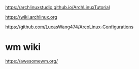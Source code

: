 https://archlinuxstudio.github.io/ArchLinuxTutorial

https://wiki.archlinux.org

https://github.com/LucasWang474/ArcoLinux-Configurations

# wm wiki
https://awesomewm.org/
